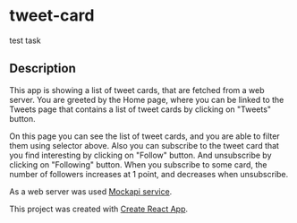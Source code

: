 # tweet-card

test task

## Description

This app is showing a list of tweet cards, that are fetched from a web server.
You are greeted by the Home page, where you can be linked to the Tweets page that contains a list of tweet cards by clicking on "Tweets" button.

On this page you can see the list of tweet cards, and you are able to filter them using selector above. Also you can subscribe to the tweet card that you find interesting by clicking on "Follow" button. And unsubscribe by clicking on "Following" button.
When you subscribe to some card, the number of followers increases at 1 point, and decreases when unsubscribe.

As a web server was used [Mockapi service](https://mockapi.io/).

This project was created with [Create React App](https://github.com/facebook/create-react-app).
